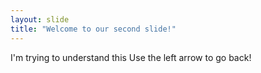 ```yaml
---
layout: slide
title: "Welcome to our second slide!"
---
```

I'm trying to understand this
Use the left arrow to go back!
